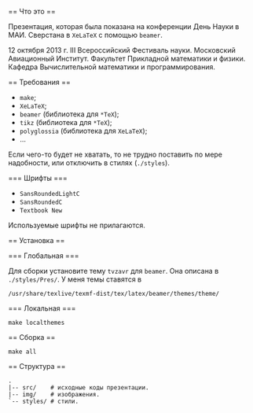 == Что это ==

Презентация, которая была показана на конференции День Науки в МАИ.
Сверстана в `XeLaTeX` с помощью `beamer`.

12 октября 2013 г.
III Всероссийский Фестиваль науки.
Московский Авиационный Институт.
Факультет Прикладной математики и физики.
Кафедра Вычислительной математики и программирования.

== Требования ==

* `make`;
* `XeLaTeX`;
* `beamer` (библиотека для `*TeX`);
* `tikz` (библиотека для `*TeX`);
* `polyglossia` (библиотека для `XeLaTeX`);
* ...

Если чего-то будет не хватать, то не трудно поставить
по мере надобности, или отключить в стилях (`./styles`).

=== Шрифты ===

* `SansRoundedLightC`
* `SansRoundedC`
* `Textbook New`

Используемые шрифты не прилагаются.

== Установка ==

=== Глобальная ===

Для сборки установите тему `tvzavr` для `beamer`.
Она описана в `./styles/Pres/`. У меня темы ставятся в

    /usr/share/texlive/texmf-dist/tex/latex/beamer/themes/theme/

=== Локальная ===

    make localthemes

== Сборка ==

    make all

== Структура ==

    .
    |-- src/    # исходные коды презентации.
    |-- img/    # изображения.
    `-- styles/ # стили.
